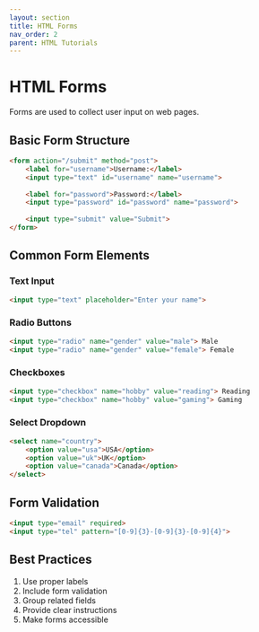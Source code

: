```yaml
---
layout: section
title: HTML Forms
nav_order: 2
parent: HTML Tutorials
---
```


# HTML Forms

Forms are used to collect user input on web pages.

## Basic Form Structure

```html
<form action="/submit" method="post">
    <label for="username">Username:</label>
    <input type="text" id="username" name="username">
    
    <label for="password">Password:</label>
    <input type="password" id="password" name="password">
    
    <input type="submit" value="Submit">
</form>
```

## Common Form Elements

### Text Input
```html
<input type="text" placeholder="Enter your name">
```

### Radio Buttons
```html
<input type="radio" name="gender" value="male"> Male
<input type="radio" name="gender" value="female"> Female
```

### Checkboxes
```html
<input type="checkbox" name="hobby" value="reading"> Reading
<input type="checkbox" name="hobby" value="gaming"> Gaming
```

### Select Dropdown
```html
<select name="country">
    <option value="usa">USA</option>
    <option value="uk">UK</option>
    <option value="canada">Canada</option>
</select>
```

## Form Validation

```html
<input type="email" required>
<input type="tel" pattern="[0-9]{3}-[0-9]{3}-[0-9]{4}">
```

## Best Practices

1. Use proper labels
2. Include form validation
3. Group related fields
4. Provide clear instructions
5. Make forms accessible
